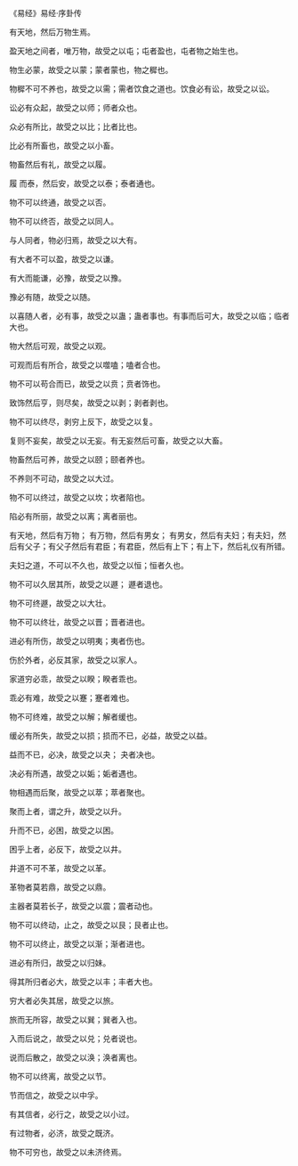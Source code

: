 《易经》易经·序卦传

有天地，然后万物生焉。

盈天地之间者，唯万物，故受之以屯；屯者盈也，屯者物之始生也。

物生必蒙，故受之以蒙；蒙者蒙也，物之穉也。

物穉不可不养也，故受之以需；需者饮食之道也。饮食必有讼，故受之以讼。

讼必有众起，故受之以师；师者众也。

众必有所比，故受之以比；比者比也。

比必有所畜也，故受之以小畜。

物畜然后有礼，故受之以履。

履 而泰，然后安，故受之以泰；泰者通也。

物不可以终通，故受之以否。

物不可以终否，故受之以同人。

与人同者，物必归焉，故受之以大有。

有大者不可以盈，故受之以谦。

有大而能谦，必豫，故受之以豫。

豫必有随，故受之以随。

以喜随人者，必有事，故受之以蛊；蛊者事也。有事而后可大，故受之以临；临者大也。

物大然后可观，故受之以观。

可观而后有所合，故受之以噬嗑；嗑者合也。

物不可以苟合而已，故受之以贲；贲者饰也。

致饰然后亨，则尽矣，故受之以剥；剥者剥也。

物不可以终尽，剥穷上反下，故受之以复。

复则不妄矣，故受之以无妄。有无妄然后可畜，故受之以大畜。

物畜然后可养，故受之以颐；颐者养也。

不养则不可动，故受之以大过。

物不可以终过，故受之以坎；坎者陷也。

陷必有所丽，故受之以离；离者丽也。

有天地，然后有万物； 有万物，然后有男女； 有男女，然后有夫妇；有夫妇，然后有父子；有父子然后有君臣；有君臣，然后有上下；有上下，然后礼仪有所错。

夫妇之道，不可以不久也，故受之以恒；恒者久也。

物不可以久居其所，故受之以遯； 遯者退也。

物不可终遯，故受之以大壮。

物不可以终壮，故受之以晋；晋者进也。

进必有所伤，故受之以明夷；夷者伤也。

伤於外者，必反其家，故受之以家人。

家道穷必乖，故受之以睽；睽者乖也。

乖必有难，故受之以蹇；蹇者难也。

物不可终难，故受之以解；解者缓也。

缓必有所失，故受之以损；损而不已，必益，故受之以益。

益而不已，必决，故受之以夬； 夬者决也。

决必有所遇，故受之以姤；姤者遇也。

物相遇而后聚，故受之以萃；萃者聚也。

聚而上者，谓之升，故受之以升。

升而不已，必困，故受之以困。

困乎上者，必反下，故受之以井。

井道不可不革，故受之以革。

革物者莫若鼎，故受之以鼎。

主器者莫若长子，故受之以震；震者动也。

物不可以终动，止之，故受之以艮；艮者止也。

物不可以终止，故受之以渐；渐者进也。

进必有所归，故受之以归妹。

得其所归者必大，故受之以丰；丰者大也。

穷大者必失其居，故受之以旅。

旅而无所容，故受之以巽；巽者入也。

入而后说之，故受之以兑；兑者说也。

说而后散之，故受之以涣；涣者离也。

物不可以终离，故受之以节。

节而信之，故受之以中孚。

有其信者，必行之，故受之以小过。

有过物者，必济，故受之既济。

物不可穷也，故受之以未济终焉。

